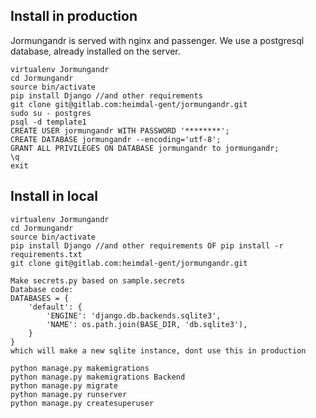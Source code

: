 ## Install in production

Jormungandr is served with nginx and passenger.
We use a postgresql database, already installed on the server.

```
virtualenv Jormungandr
cd Jormungandr
source bin/activate
pip install Django //and other requirements
git clone git@gitlab.com:heimdal-gent/jormungandr.git
sudo su - postgres
psql -d template1
CREATE USER jormungandr WITH PASSWORD '********';
CREATE DATABASE jormungandr --encoding='utf-8';
GRANT ALL PRIVILEGES ON DATABASE jormungandr to jormungandr;
\q
exit

```

## Install in local

```
virtualenv Jormungandr
cd Jormungandr
source bin/activate
pip install Django //and other requirements OF pip install -r requirements.txt
git clone git@gitlab.com:heimdal-gent/jormungandr.git
```

```
Make secrets.py based on sample.secrets
Database code:
DATABASES = {
    'default': {
        'ENGINE': 'django.db.backends.sqlite3',
        'NAME': os.path.join(BASE_DIR, 'db.sqlite3'),
    }
}
which will make a new sqlite instance, dont use this in production
```

```
python manage.py makemigrations
python manage.py makemigrations Backend
python manage.py migrate
python manage.py runserver
python manage.py createsuperuser

```
